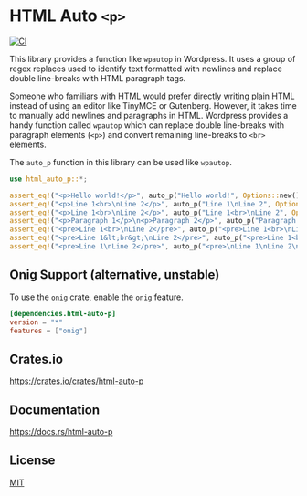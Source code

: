 HTML Auto `<p>`
====================

[![CI](https://github.com/magiclen/html-auto-p/actions/workflows/ci.yml/badge.svg)](https://github.com/magiclen/html-auto-p/actions/workflows/ci.yml)

This library provides a function like `wpautop` in Wordpress. It uses a group of regex replaces used to identify text formatted with newlines and replace double line-breaks with HTML paragraph tags.

Someone who familiars with HTML would prefer directly writing plain HTML instead of using an editor like TinyMCE or Gutenberg. However, it takes time to manually add newlines and paragraphs in HTML. Wordpress provides a handy function called `wpautop` which can replace double line-breaks with paragraph elements (`<p>`) and convert remaining line-breaks to `<br>` elements.

The `auto_p` function in this library can be used like `wpautop`.

```rust
use html_auto_p::*;

assert_eq!("<p>Hello world!</p>", auto_p("Hello world!", Options::new()));
assert_eq!("<p>Line 1<br>\nLine 2</p>", auto_p("Line 1\nLine 2", Options::new().br(true)));
assert_eq!("<p>Line 1<br>\nLine 2</p>", auto_p("Line 1<br>\nLine 2", Options::new().br(true)));
assert_eq!("<p>Paragraph 1</p>\n<p>Paragraph 2</p>", auto_p("Paragraph 1\n\nParagraph 2", Options::new()));
assert_eq!("<pre>Line 1<br>\nLine 2</pre>", auto_p("<pre>Line 1<br>\nLine 2</pre>", Options::new().br(true)));
assert_eq!("<pre>Line 1&lt;br&gt;\nLine 2</pre>", auto_p("<pre>Line 1<br>\nLine 2</pre>", Options::new().br(true).esc_pre(true)));
assert_eq!("<pre>Line 1\nLine 2</pre>", auto_p("<pre>\nLine 1\nLine 2\n</pre>", Options::new().remove_useless_newlines_in_pre(true)));
```

## Onig Support (alternative, unstable)

To use the [`onig`](https://crates.io/crates/onig) crate, enable the `onig` feature.

```toml
[dependencies.html-auto-p]
version = "*"
features = ["onig"]
```

## Crates.io

https://crates.io/crates/html-auto-p

## Documentation

https://docs.rs/html-auto-p

## License

[MIT](LICENSE)